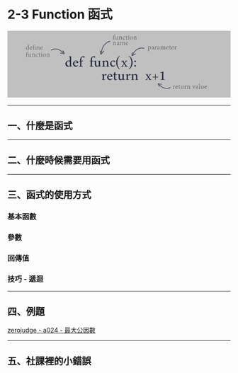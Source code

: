# 2-3 Function 函式

![函式示意圖](images/function_python.png)

---

## **一、什麼是函式**
---
## **二、什麼時候需要用函式**
---
## **三、函式的使用方式**

### 基本函數

### 參數

### 回傳值

### 技巧 - 遞迴
---
## **四、例題**

[zerojudge - a024 - 最大公因數](https://zerojudge.tw/ShowProblem?problemid=a024)


---
## **五、社課裡的小錯誤**
